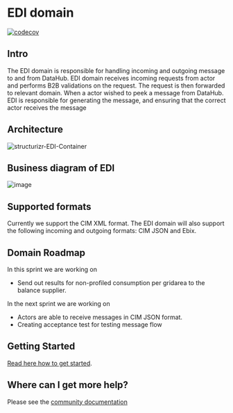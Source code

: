 # EDI domain

[![codecov](https://codecov.io/gh/Energinet-DataHub/geh-market-roles/branch/main/graph/badge.svg?token=R80X7DC6C0)](https://codecov.io/gh/Energinet-DataHub/geh-market-roles)

## Intro

The EDI domain is responsible for handling incoming and outgoing message to and from DataHub.
EDI domain receives incoming requests from actor and performs B2B validations on the request.
The request is then forwarded to relevant domain.
When a actor wished to peek a message from DataHub. EDI is responsible for generating the message, and ensuring that the correct actor receives the message

## Architecture

![structurizr-EDI-Container](https://user-images.githubusercontent.com/72008816/215046778-938cf41d-b6ba-4086-807a-7a5dc9460d9c.png)

## Business diagram of EDI

![image](https://user-images.githubusercontent.com/72008816/215047284-652c90d7-7e50-408f-b3ce-93f58ea62929.png)

## Supported formats

Currently we support the CIM XML format. The EDI domain will also support the following incoming and outgoing formats: CIM JSON and Ebix.

## Domain Roadmap

In this sprint we are working on

- Send out results for non-profiled consumption per gridarea to the balance supplier.

In the next sprint we are working on

- Actors are able to receive messages in CIM JSON format.
- Creating acceptance test for testing message flow

## Getting Started

[Read here how to get started](https://github.com/Energinet-DataHub/green-energy-hub/blob/main/docs/getting-started.md).

## Where can I get more help?

Please see the [community documentation](https://github.com/Energinet-DataHub/green-energy-hub/blob/main/COMMUNITY.md)
